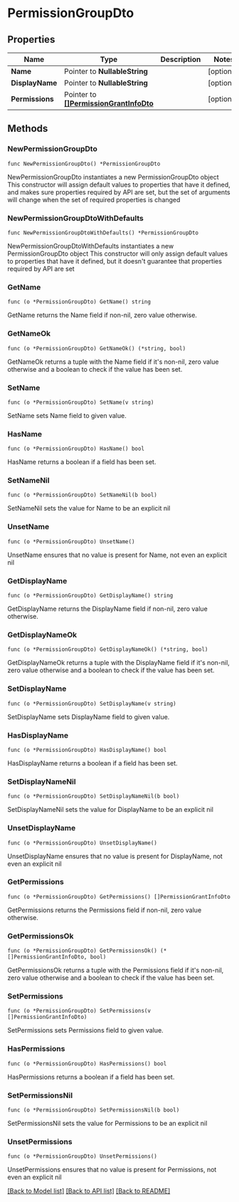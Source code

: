 # PermissionGroupDto

## Properties

Name | Type | Description | Notes
------------ | ------------- | ------------- | -------------
**Name** | Pointer to **NullableString** |  | [optional] 
**DisplayName** | Pointer to **NullableString** |  | [optional] 
**Permissions** | Pointer to [**[]PermissionGrantInfoDto**](PermissionGrantInfoDto.md) |  | [optional] 

## Methods

### NewPermissionGroupDto

`func NewPermissionGroupDto() *PermissionGroupDto`

NewPermissionGroupDto instantiates a new PermissionGroupDto object
This constructor will assign default values to properties that have it defined,
and makes sure properties required by API are set, but the set of arguments
will change when the set of required properties is changed

### NewPermissionGroupDtoWithDefaults

`func NewPermissionGroupDtoWithDefaults() *PermissionGroupDto`

NewPermissionGroupDtoWithDefaults instantiates a new PermissionGroupDto object
This constructor will only assign default values to properties that have it defined,
but it doesn't guarantee that properties required by API are set

### GetName

`func (o *PermissionGroupDto) GetName() string`

GetName returns the Name field if non-nil, zero value otherwise.

### GetNameOk

`func (o *PermissionGroupDto) GetNameOk() (*string, bool)`

GetNameOk returns a tuple with the Name field if it's non-nil, zero value otherwise
and a boolean to check if the value has been set.

### SetName

`func (o *PermissionGroupDto) SetName(v string)`

SetName sets Name field to given value.

### HasName

`func (o *PermissionGroupDto) HasName() bool`

HasName returns a boolean if a field has been set.

### SetNameNil

`func (o *PermissionGroupDto) SetNameNil(b bool)`

 SetNameNil sets the value for Name to be an explicit nil

### UnsetName
`func (o *PermissionGroupDto) UnsetName()`

UnsetName ensures that no value is present for Name, not even an explicit nil
### GetDisplayName

`func (o *PermissionGroupDto) GetDisplayName() string`

GetDisplayName returns the DisplayName field if non-nil, zero value otherwise.

### GetDisplayNameOk

`func (o *PermissionGroupDto) GetDisplayNameOk() (*string, bool)`

GetDisplayNameOk returns a tuple with the DisplayName field if it's non-nil, zero value otherwise
and a boolean to check if the value has been set.

### SetDisplayName

`func (o *PermissionGroupDto) SetDisplayName(v string)`

SetDisplayName sets DisplayName field to given value.

### HasDisplayName

`func (o *PermissionGroupDto) HasDisplayName() bool`

HasDisplayName returns a boolean if a field has been set.

### SetDisplayNameNil

`func (o *PermissionGroupDto) SetDisplayNameNil(b bool)`

 SetDisplayNameNil sets the value for DisplayName to be an explicit nil

### UnsetDisplayName
`func (o *PermissionGroupDto) UnsetDisplayName()`

UnsetDisplayName ensures that no value is present for DisplayName, not even an explicit nil
### GetPermissions

`func (o *PermissionGroupDto) GetPermissions() []PermissionGrantInfoDto`

GetPermissions returns the Permissions field if non-nil, zero value otherwise.

### GetPermissionsOk

`func (o *PermissionGroupDto) GetPermissionsOk() (*[]PermissionGrantInfoDto, bool)`

GetPermissionsOk returns a tuple with the Permissions field if it's non-nil, zero value otherwise
and a boolean to check if the value has been set.

### SetPermissions

`func (o *PermissionGroupDto) SetPermissions(v []PermissionGrantInfoDto)`

SetPermissions sets Permissions field to given value.

### HasPermissions

`func (o *PermissionGroupDto) HasPermissions() bool`

HasPermissions returns a boolean if a field has been set.

### SetPermissionsNil

`func (o *PermissionGroupDto) SetPermissionsNil(b bool)`

 SetPermissionsNil sets the value for Permissions to be an explicit nil

### UnsetPermissions
`func (o *PermissionGroupDto) UnsetPermissions()`

UnsetPermissions ensures that no value is present for Permissions, not even an explicit nil

[[Back to Model list]](../README.md#documentation-for-models) [[Back to API list]](../README.md#documentation-for-api-endpoints) [[Back to README]](../README.md)


